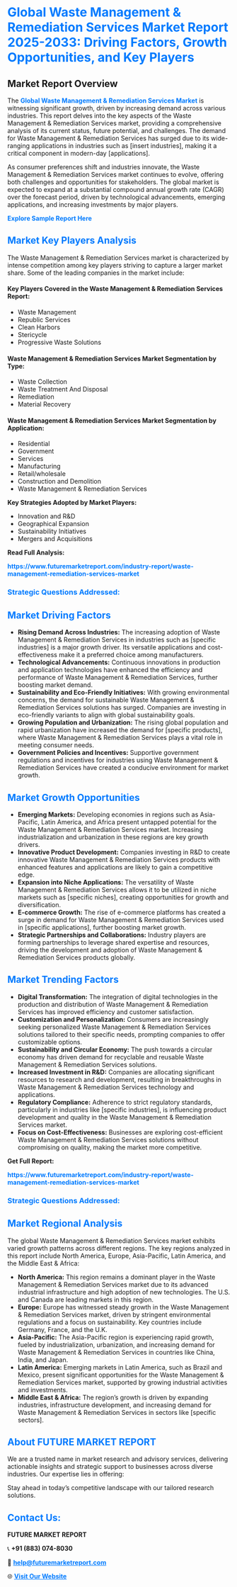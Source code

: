 <h1 style="color: #007BFF;">Global Waste Management & Remediation Services Market Report 2025-2033: Driving Factors, Growth Opportunities, and Key Players</h1>

<section id="overview">
<h2>Market Report Overview</h2>
<p>The <a href="https://www.futuremarketreport.com/industry-report/waste-management-remediation-services-market" style="color: #007BFF; text-decoration: none;"><strong>Global Waste Management & Remediation Services Market</strong></a> is witnessing significant growth, driven by increasing demand across various industries. This report delves into the key aspects of the Waste Management & Remediation Services market, providing a comprehensive analysis of its current status, future potential, and challenges. The demand for Waste Management & Remediation Services has surged due to its wide-ranging applications in industries such as [insert industries], making it a critical component in modern-day [applications].</p>
<p>As consumer preferences shift and industries innovate, the Waste Management & Remediation Services market continues to evolve, offering both challenges and opportunities for stakeholders. The global market is expected to expand at a substantial compound annual growth rate (CAGR) over the forecast period, driven by technological advancements, emerging applications, and increasing investments by major players.</p>
</section>

<section id="overview">
<p><a href="https://www.futuremarketreport.com/request-sample/reportId=107707" style="color: #007BFF; text-decoration: none;"><strong>Explore Sample Report Here</strong></a></p>
</section>

<section id="key-players">
<h2 style="color: #007BFF;">Market Key Players Analysis</h2>
<p>The Waste Management & Remediation Services market is characterized by intense competition among key players striving to capture a larger market share. Some of the leading companies in the market include:</p>
<h4>Key Players Covered in the Waste Management & Remediation Services Report:</h4>
<ul><li>Waste Management</li><li>Republic Services</li><li>Clean Harbors</li><li>Stericycle</li><li>Progressive Waste Solutions</li></ul>
<h4>Waste Management & Remediation Services Market Segmentation by Type:</h4>
<ul><li>Waste Collection</li><li>Waste Treatment And Disposal</li><li>Remediation</li><li>Material Recovery</li></ul>

<h4>Waste Management & Remediation Services Market Segmentation by Application:</h4>
<ul><li>Residential</li><li>Government</li><li>Services</li><li>Manufacturing</li><li>Retail/wholesale</li><li>Construction and Demolition</li><li>Waste Management &amp; Remediation Services</li></ul>
<p><strong>Key Strategies Adopted by Market Players:</strong></p>
<ul>
<li>Innovation and R&D</li>
<li>Geographical Expansion</li>
<li>Sustainability Initiatives</li>
<li>Mergers and Acquisitions</li>
</ul>
</section>

<section>
<p><strong>Read Full Analysis: </strong></p><a href="https://www.futuremarketreport.com/industry-report/waste-management-remediation-services-market" style="color: #007BFF; text-decoration: none;"><strong>https://www.futuremarketreport.com/industry-report/waste-management-remediation-services-market</strong></a>
<h3 style="color: #007BFF;">Strategic Questions Addressed:</h3>
</section>

<section id="driving-factors">
<h2 style="color: #007BFF;">Market Driving Factors</h2>
<ul>
<li><strong>Rising Demand Across Industries:</strong> The increasing adoption of Waste Management & Remediation Services in industries such as [specific industries] is a major growth driver. Its versatile applications and cost-effectiveness make it a preferred choice among manufacturers.</li>
<li><strong>Technological Advancements:</strong> Continuous innovations in production and application technologies have enhanced the efficiency and performance of Waste Management & Remediation Services, further boosting market demand.</li>
<li><strong>Sustainability and Eco-Friendly Initiatives:</strong> With growing environmental concerns, the demand for sustainable Waste Management & Remediation Services solutions has surged. Companies are investing in eco-friendly variants to align with global sustainability goals.</li>
<li><strong>Growing Population and Urbanization:</strong> The rising global population and rapid urbanization have increased the demand for [specific products], where Waste Management & Remediation Services plays a vital role in meeting consumer needs.</li>
<li><strong>Government Policies and Incentives:</strong> Supportive government regulations and incentives for industries using Waste Management & Remediation Services have created a conducive environment for market growth.</li>
</ul>
</section>

<section id="growth-opportunities">
<h2 style="color: #007BFF;">Market Growth Opportunities</h2>
<ul>
<li><strong>Emerging Markets:</strong> Developing economies in regions such as Asia-Pacific, Latin America, and Africa present untapped potential for the Waste Management & Remediation Services market. Increasing industrialization and urbanization in these regions are key growth drivers.</li>
<li><strong>Innovative Product Development:</strong> Companies investing in R&D to create innovative Waste Management & Remediation Services products with enhanced features and applications are likely to gain a competitive edge.</li>
<li><strong>Expansion into Niche Applications:</strong> The versatility of Waste Management & Remediation Services allows it to be utilized in niche markets such as [specific niches], creating opportunities for growth and diversification.</li>
<li><strong>E-commerce Growth:</strong> The rise of e-commerce platforms has created a surge in demand for Waste Management & Remediation Services used in [specific applications], further boosting market growth.</li>
<li><strong>Strategic Partnerships and Collaborations:</strong> Industry players are forming partnerships to leverage shared expertise and resources, driving the development and adoption of Waste Management & Remediation Services products globally.</li>
</ul>
</section>

<section id="trending-factors">
<h2 style="color: #007BFF;">Market Trending Factors</h2>
<ul>
<li><strong>Digital Transformation:</strong> The integration of digital technologies in the production and distribution of Waste Management & Remediation Services has improved efficiency and customer satisfaction.</li>
<li><strong>Customization and Personalization:</strong> Consumers are increasingly seeking personalized Waste Management & Remediation Services solutions tailored to their specific needs, prompting companies to offer customizable options.</li>
<li><strong>Sustainability and Circular Economy:</strong> The push towards a circular economy has driven demand for recyclable and reusable Waste Management & Remediation Services solutions.</li>
<li><strong>Increased Investment in R&D:</strong> Companies are allocating significant resources to research and development, resulting in breakthroughs in Waste Management & Remediation Services technology and applications.</li>
<li><strong>Regulatory Compliance:</strong> Adherence to strict regulatory standards, particularly in industries like [specific industries], is influencing product development and quality in the Waste Management & Remediation Services market.</li>
<li><strong>Focus on Cost-Effectiveness:</strong> Businesses are exploring cost-efficient Waste Management & Remediation Services solutions without compromising on quality, making the market more competitive.</li>
</ul>
</section>

<section>
<p><strong>Get Full Report: </strong></p><a href="https://www.futuremarketreport.com/industry-report/waste-management-remediation-services-market" style="color: #007BFF; text-decoration: none;"><strong>https://www.futuremarketreport.com/industry-report/waste-management-remediation-services-market</strong></a>
<h3 style="color: #007BFF;">Strategic Questions Addressed:</h3>
</section>


<section id="regional-analysis">
<h2 style="color: #007BFF;">Market Regional Analysis</h2>
<p>The global Waste Management & Remediation Services market exhibits varied growth patterns across different regions. The key regions analyzed in this report include North America, Europe, Asia-Pacific, Latin America, and the Middle East & Africa:</p>
<ul>
<li><strong>North America:</strong> This region remains a dominant player in the Waste Management & Remediation Services market due to its advanced industrial infrastructure and high adoption of new technologies. The U.S. and Canada are leading markets in this region.</li>
<li><strong>Europe:</strong> Europe has witnessed steady growth in the Waste Management & Remediation Services market, driven by stringent environmental regulations and a focus on sustainability. Key countries include Germany, France, and the U.K.</li>
<li><strong>Asia-Pacific:</strong> The Asia-Pacific region is experiencing rapid growth, fueled by industrialization, urbanization, and increasing demand for Waste Management & Remediation Services in countries like China, India, and Japan.</li>
<li><strong>Latin America:</strong> Emerging markets in Latin America, such as Brazil and Mexico, present significant opportunities for the Waste Management & Remediation Services market, supported by growing industrial activities and investments.</li>
<li><strong>Middle East & Africa:</strong> The region’s growth is driven by expanding industries, infrastructure development, and increasing demand for Waste Management & Remediation Services in sectors like [specific sectors].</li>
</ul>
</section>

<footer>
<h2 style="color: #007BFF;">About FUTURE MARKET REPORT</h2>
<p>We are a trusted name in market research and advisory services, delivering actionable insights and strategic support to businesses across diverse industries. Our expertise lies in offering:</p>

<p>Stay ahead in today’s competitive landscape with our tailored research solutions.</p>

<h2 style="color: #007BFF;">Contact Us:</h2>
<p><strong>FUTURE MARKET REPORT</strong></p>
<p>📞 <strong>+91 (883) 074-8030</strong></p>
<p>📧 <strong><a href="mailto:help@futuremarketreport.com" style="color: #007BFF;">help@futuremarketreport.com</a></strong></p>
<p>🌐 <strong><a href="https://www.futuremarketreport.com/" style="color: #007BFF;">Visit Our Website</a></strong></p>
</footer>